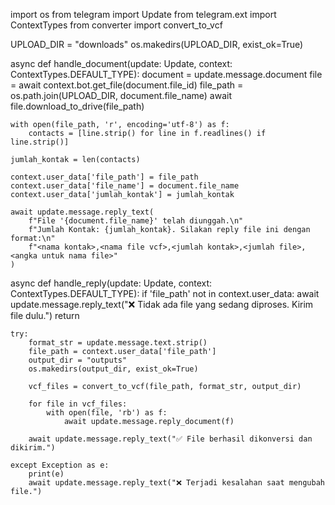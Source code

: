 import os
from telegram import Update
from telegram.ext import ContextTypes
from converter import convert_to_vcf

UPLOAD_DIR = "downloads"
os.makedirs(UPLOAD_DIR, exist_ok=True)

async def handle_document(update: Update, context: ContextTypes.DEFAULT_TYPE):
    document = update.message.document
    file = await context.bot.get_file(document.file_id)
    file_path = os.path.join(UPLOAD_DIR, document.file_name)
    await file.download_to_drive(file_path)

    with open(file_path, 'r', encoding='utf-8') as f:
        contacts = [line.strip() for line in f.readlines() if line.strip()]

    jumlah_kontak = len(contacts)

    context.user_data['file_path'] = file_path
    context.user_data['file_name'] = document.file_name
    context.user_data['jumlah_kontak'] = jumlah_kontak

    await update.message.reply_text(
        f"File '{document.file_name}' telah diunggah.\n"
        f"Jumlah Kontak: {jumlah_kontak}. Silakan reply file ini dengan format:\n"
        f"<nama kontak>,<nama file vcf>,<jumlah kontak>,<jumlah file>,<angka untuk nama file>"
    )

async def handle_reply(update: Update, context: ContextTypes.DEFAULT_TYPE):
    if 'file_path' not in context.user_data:
        await update.message.reply_text("❌ Tidak ada file yang sedang diproses. Kirim file dulu.")
        return

    try:
        format_str = update.message.text.strip()
        file_path = context.user_data['file_path']
        output_dir = "outputs"
        os.makedirs(output_dir, exist_ok=True)

        vcf_files = convert_to_vcf(file_path, format_str, output_dir)

        for file in vcf_files:
            with open(file, 'rb') as f:
                await update.message.reply_document(f)

        await update.message.reply_text("✅ File berhasil dikonversi dan dikirim.")

    except Exception as e:
        print(e)
        await update.message.reply_text("❌ Terjadi kesalahan saat mengubah file.")
